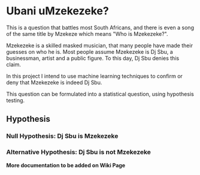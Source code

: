# Ubani uMzekezeke? 
This is a question that battles most South Africans, and there is even a song of the same title by Mzekeze which means "Who is Mzekezeke?".


Mzekezeke is a skilled masked musician, that many people have made their guesses on who he is. Most people assume Mzekezeke is Dj Sbu, a businessman, artist and a public figure. 
To this day, Dj Sbu denies this claim. 


In this project I intend to use machine learning techniques to confirm or deny that Mzekezeke is indeed Dj Sbu. 


This question can be formulated into a statistical question, using hypothesis testing. 
## Hypothesis 
### Null Hypothesis: Dj Sbu is Mzekezeke
### Alternative Hypothesis: Dj Sbu is not Mzekezeke

**More documentation to be added on Wiki Page**
